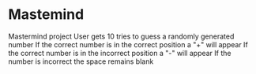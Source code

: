 # Mastemind
Mastermind project 
User gets 10 tries to guess a randomly generated number
If the correct number is in the correct position a "+" will appear
If the correct number is in the incorrect position a "-" will appear
If the number is incorrect the space remains blank
